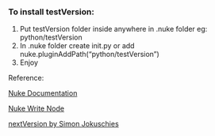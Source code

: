 ### To install testVersion: 


1. Put testVersion folder inside anywhere in .nuke folder eg: python/testVersion
2. In .nuke folder create init.py or add nuke.pluginAddPath(“python/testVersion”)
3. Enjoy

Reference:

[Nuke Documentation](https://docs.thefoundry.co.uk/nuke/110/pythondevguide/custom_ui.html#customisingui-ref-label)

[Nuke Write Node](https://support.shotgunsoftware.com/hc/en-us/articles/219032848-Nuke-Write-Node)

[nextVersion by Simon Jokuschies](http://www.leafpictures.de/nextVersion)
